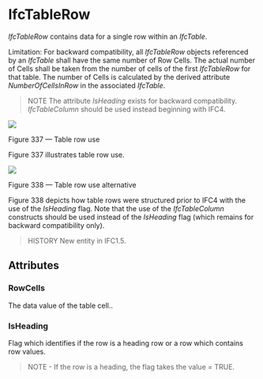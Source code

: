 # IfcTableRow

_IfcTableRow_ contains data for a single row within an _IfcTable_.

Limitation: For backward compatibility, all _IfcTableRow_ objects referenced by an _IfcTable_ shall have the same number of Row Cells. The actual number of Cells shall be taken from the number of cells of the first _IfcTableRow_ for that table. The number of Cells is calculated by the derived attribute _NumberOfCellsInRow_ in the associated _IfcTable_.

> NOTE The attribute _IsHeading_ exists for backward compatibility. _IfcTableColumn_ should be used instead beginning with IFC4.

![](../../../../figures/ifctablerow_image1.gif)

Figure 337 &mdash; Table row use

Figure 337 illustrates table row use.

![](../../../../figures/ifctablerow_image2.gif)

Figure 338 &mdash; Table row use alternative

Figure 338 depicts how table rows were structured prior to IFC4 with the use of the <em>IsHeading</em> flag. Note that the use of the <em>IfcTableColumn</em> constructs should be used instead of the <em>IsHeading</em> flag (which remains for backward compatibility only).

> HISTORY New entity in IFC1.5.

## Attributes

### RowCells
The data value of the table cell..

### IsHeading
Flag which identifies if the row is a heading row or a row which contains row values.
> NOTE - If the row is a heading, the flag takes the value = TRUE.
